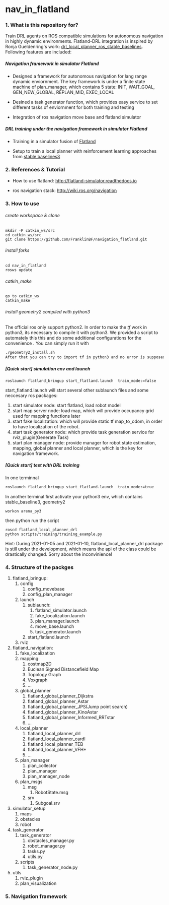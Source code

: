 # nav_in_flatland

### 1. What is this repository for?
Train DRL agents on ROS compatible simulations for autonomous navigation in highly dynamic environments. Flatland-DRL integration is inspired by Ronja Gueldenring's work: [drl_local_planner_ros_stable_baselines](https://github.com/RGring/drl_local_planner_ros_stable_baselines.git). Following features are included:

##### Navigation framework in simulator Flatland
* Designed a framework for autonomous navigation for lang range dynamic enviornment. The key framework is under a finite state machine of plan_manager, which contains 5 state: INIT, WAIT_GOAL, GEN_NEW_GLOBAL, REPLAN_MID, EXEC_LOCAL
*  Desined a task generator function, which provides easy service to set different tasks of enviornment for both training and testing

* Integration of ros navigation move base and flatland simulator

##### DRL training under the navigation framework in simulator Flatland
* Training in a simulator fusion of [Flatland](https://github.com/avidbots/flatland) 
  
* Setup to train a local planner with reinforcement learning approaches from [stable baselines3](https://github.com/DLR-RM/stable-baselines3.git)


### 2. References & Tutorial
* How to use flatland: http://flatland-simulator.readthedocs.io

* ros navigation stack: http://wiki.ros.org/navigation

### 3. How to use 

###### create workspace & clone

````
mkdir -P catkin_ws/src
cd catkin_ws/src
git clone https://github.com/FranklinBF/navigation_flatland.git
````

###### install forks
````
cd nav_in_flatland
rosws update
````

###### catkin_make
````
go to catkin_ws
catkin_make
````
###### install geometry2 compiled with python3 
The official ros only support python2. In order to make the $tf$ work in python3, its necessary to compile it with python3. We provided a script to automately this this
and do some additional configurations for the convenience . You can simply run it with 
````bash
./geometry2_install.sh
After that you can try to import tf in python3 and no error is supposed to be shown up.
````


##### [Quick start] simulation env and launch
````
roslaunch flatland_bringup start_flatland.launch  train_mode:=false
````
start_flatland.launch will start several other sublaunch files and some neccesary ros packages:
   1. start simulator node: start flatland, load robot model
   2. start map server node: load map, which will provide occupancy grid used for mapping functions later
   3. start fake localization: which will provide static tf map_to_odom, in order to have localization of the robot.
   4. start task generator node: which provide task generation service for rviz_plugin(Generate Task)
   5. start plan manager node: provide manager for robot state estimation, mapping,  global planner and local planner,  which is the key for navigation framework.

##### [Quick start] test with DRL training 
In one terminnal
```bash
roslaunch flatland_bringup start_flatland.launch  train_mode:=true
```
In another terminal
first activate your python3 env, which contains stable_baseline3, geometry2
```
workon arena_py3
```
then python run the script
```
roscd flatland_local_planner_drl
python scripts/training/training_example.py
```

Hint: During 2021-01-05 and 2021-01-10, flatland_local_planner_drl package is still under the development, which means the api of the class could be drastically changed. Sorry about the inconvinience!


### 4. Structure of the packges

1. flatland_bringup: 
   1. config
      1. config_movebase
      2. config_plan_manager
   2. launch
      1. sublaunch:
         1. flatland_simulator.launch
         2. fake_localization.launch
         3. plan_manager.launch
         4. move_base.launch
         5. task_generator.launch
      2. start_flatland.launch
   3. rviz
2. flatland_navigation:
   1. fake_localization 
   2. mapping:
      1. costmap2D
      2. Euclean Signed Distancefield Map
      3. Topology Graph
      4. Voxgraph
      5. ...
   3. global_planner
      1. flatland_global_planner_Dijkstra
      2. flatland_global_planner_Astar
      3. flatland_global_planner_JPS(Jump point search)
      4. flatland_global_planner_KinoAstar 
      5. flatland_global_planner_Informed_RRTstar
      6. ...
   4. local_planner
      1. flatland_local_planner_drl
      2. flatland_local_planner_cardl
      3. flatland_local_planner_TEB
      4. flatland_local_planner_VFH*
      5. ...
   5. plan_manager
      1. plan_collector
      2. plan_manager
      3. plan_manager_node
   6. plan_msgs
      1. msg
         1. RobotState.msg
      2. srv
         1. Subgoal.srv
3. simulator_setup
   1. maps
   2. obstacles
   3. robot
4. task_generator
   1. task_generator
      1. obstacles_manager.py
      2. robot_manager.py
      3. tasks.py
      4. utils.py
   2. scripts
      1. task_generator_node.py
5. utils
   1. rviz_plugin
   2. plan_visualization


### 5. Navigation framework

